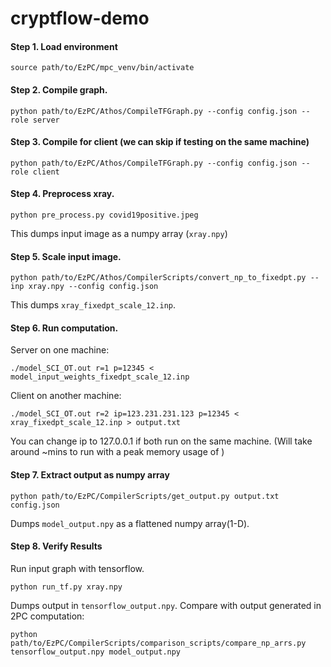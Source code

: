 # cryptflow-demo

#### Step 1. Load environment
```
source path/to/EzPC/mpc_venv/bin/activate
```

#### Step 2. Compile graph.
```
python path/to/EzPC/Athos/CompileTFGraph.py --config config.json --role server
```
#### Step 3. Compile for client (we can skip if testing on the same machine)
```
python path/to/EzPC/Athos/CompileTFGraph.py --config config.json --role client
```
#### Step 4. Preprocess xray.
```
python pre_process.py covid19positive.jpeg
```
This dumps input image as a numpy array (```xray.npy```)

#### Step 5. Scale input image.
```
python path/to/EzPC/Athos/CompilerScripts/convert_np_to_fixedpt.py --inp xray.npy --config config.json
```
This dumps ```xray_fixedpt_scale_12.inp```.

#### Step 6. Run computation.
Server on one machine:
```
./model_SCI_OT.out r=1 p=12345 < model_input_weights_fixedpt_scale_12.inp
```
Client on another machine:
```
./model_SCI_OT.out r=2 ip=123.231.231.123 p=12345 < xray_fixedpt_scale_12.inp > output.txt
```
You can change ip to 127.0.0.1 if both run on the same machine. (Will take around ~mins to run with a peak memory usage of )

#### Step 7. Extract output as numpy array
```
python path/to/EzPC/CompilerScripts/get_output.py output.txt config.json
```
Dumps ```model_output.npy``` as a flattened numpy array(1-D).

#### Step 8. Verify Results
Run input graph with tensorflow.
```
python run_tf.py xray.npy
```
Dumps output in ```tensorflow_output.npy```. Compare with output generated in 2PC computation:
```
python path/to/EzPC/CompilerScripts/comparison_scripts/compare_np_arrs.py tensorflow_output.npy model_output.npy
```

